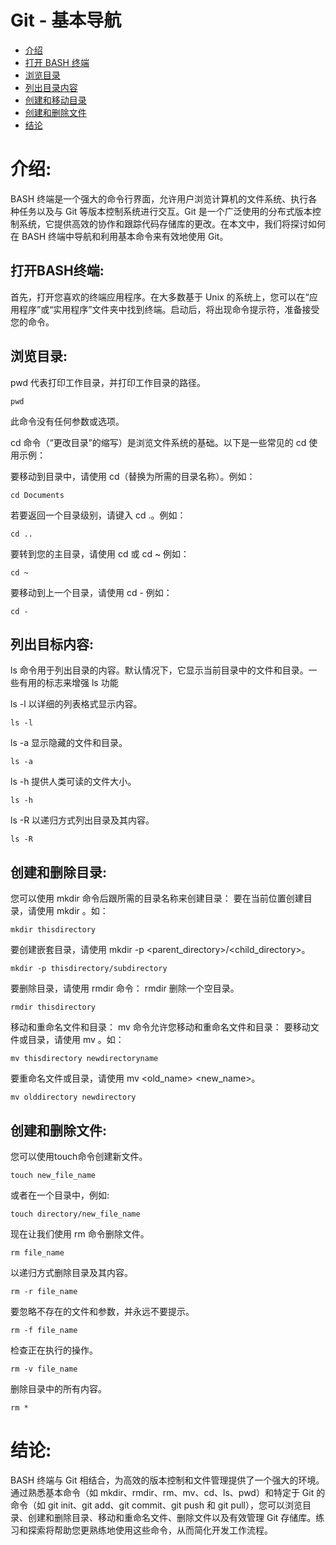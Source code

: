 # Git - 基本导航

- [介绍](#介绍)
- [打开 BASH 终端](#打开BASH终端)
- [浏览目录](#浏览目录)
- [列出目录内容](#列出目录内容)
- [创建和移动目录](#创建和移动目录)
- [创建和删除文件](#创建和删除文件)
- [结论](#结论)

# 介绍:
BASH 终端是一个强大的命令行界面，允许用户浏览计算机的文件系统、执行各种任务以及与 Git 等版本控制系统进行交互。Git 是一个广泛使用的分布式版本控制系统，它提供高效的协作和跟踪代码存储库的更改。在本文中，我们将探讨如何在 BASH 终端中导航和利用基本命令来有效地使用 Git。

## 打开BASH终端:
首先，打开您喜欢的终端应用程序。在大多数基于 Unix 的系统上，您可以在“应用程序”或“实用程序”文件夹中找到终端。启动后，将出现命令提示符，准备接受您的命令。

## 浏览目录:

pwd 代表打印工作目录，并打印工作目录的路径。
```commandline
pwd
```
此命令没有任何参数或选项。

cd 命令（“更改目录”的缩写）是浏览文件系统的基础。以下是一些常见的 cd 使用示例：

要移动到目录中，请使用 cd（替换为所需的目录名称）。例如：
```
cd Documents
```
若要返回一个目录级别，请键入 cd .。例如：
```
cd ..
```
要转到您的主目录，请使用 cd 或 cd ~ 例如：
```
cd ~
```
要移动到上一个目录，请使用 cd - 例如：
```
cd -
```

## 列出目标内容:
ls 命令用于列出目录的内容。默认情况下，它显示当前目录中的文件和目录。一些有用的标志来增强 ls 功能

ls -l 以详细的列表格式显示内容。
```
ls -l
```
ls -a 显示隐藏的文件和目录。
```
ls -a
```
ls -h 提供人类可读的文件大小。
```
ls -h
```
ls -R 以递归方式列出目录及其内容。
```
ls -R
```

## 创建和删除目录:
您可以使用 mkdir 命令后跟所需的目录名称来创建目录： 要在当前位置创建目录，请使用 mkdir 。如：
```
mkdir thisdirectory
```
要创建嵌套目录，请使用 mkdir -p <parent_directory>/<child_directory>。
```
mkdir -p thisdirectory/subdirectory
```
要删除目录，请使用 rmdir 命令： rmdir 删除一个空目录。
```
rmdir thisdirectory
```
移动和重命名文件和目录： mv 命令允许您移动和重命名文件和目录： 要移动文件或目录，请使用 mv 。如：
```
mv thisdirectory newdirectoryname
```

要重命名文件或目录，请使用 mv <old_name> <new_name>。
```
mv olddirectory newdirectory
```

## 创建和删除文件:
您可以使用touch命令创建新文件。
```commandline
touch new_file_name
```
或者在一个目录中，例如:
```commandline
touch directory/new_file_name
```
现在让我们使用 rm 命令删除文件。
```commandline
rm file_name
```
以递归方式删除目录及其内容。
```commandline
rm -r file_name
```
要忽略不存在的文件和参数，并永远不要提示。
```commandline
rm -f file_name
```
检查正在执行的操作。
```commandline
rm -v file_name
```
删除目录中的所有内容。
```commandline
rm *
```
# 结论:
BASH 终端与 Git 相结合，为高效的版本控制和文件管理提供了一个强大的环境。通过熟悉基本命令（如 mkdir、rmdir、rm、mv、cd、ls、pwd）和特定于 Git 的命令（如 git init、git add、git commit、git push 和 git pull），您可以浏览目录、创建和删除目录、移动和重命名文件、删除文件以及有效管理 Git 存储库。练习和探索将帮助您更熟练地使用这些命令，从而简化开发工作流程。
